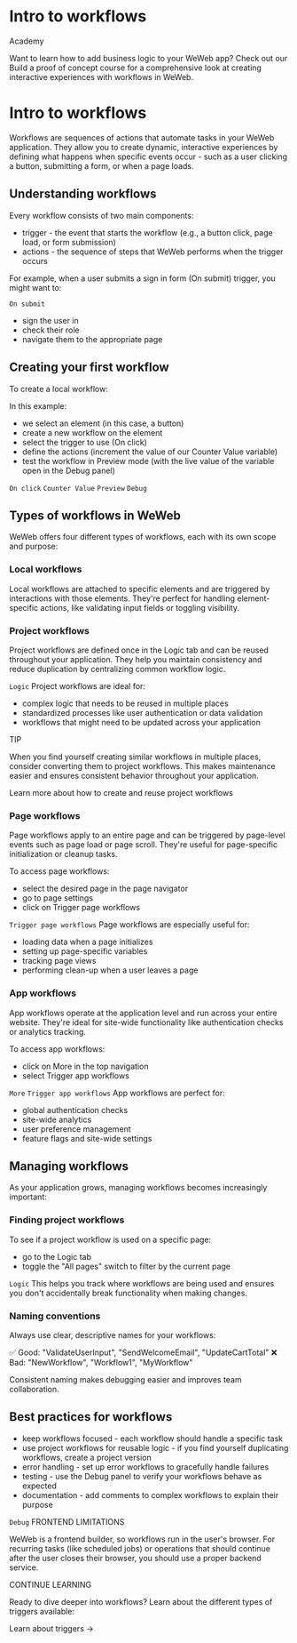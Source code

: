 # Intro to workflows ​

Academy

Want to learn how to add business logic to your WeWeb app? Check out our Build a proof of concept course for a comprehensive look at creating interactive experiences with workflows in WeWeb.


# Intro to workflows ​

Workflows are sequences of actions that automate tasks in your WeWeb application. They allow you to create dynamic, interactive experiences by defining what happens when specific events occur - such as a user clicking a button, submitting a form, or when a page loads.


## Understanding workflows ​

Every workflow consists of two main components:

- trigger - the event that starts the workflow (e.g., a button click, page load, or form submission)
- actions - the sequence of steps that WeWeb performs when the trigger occurs

For example, when a user submits a sign in form (On submit) trigger, you might want to:

`On submit`
- sign the user in
- check their role
- navigate them to the appropriate page


## Creating your first workflow ​

To create a local workflow:

In this example:

- we select an element (in this case, a button)
- create a new workflow on the element
- select the trigger to use (On click)
- define the actions (increment the value of our Counter Value variable)
- test the workflow in Preview mode (with the live value of the variable open in the Debug panel)

`On click`
`Counter Value`
`Preview`
`Debug`

## Types of workflows in WeWeb ​

WeWeb offers four different types of workflows, each with its own scope and purpose:


### Local workflows ​

Local workflows are attached to specific elements and are triggered by interactions with those elements. They're perfect for handling element-specific actions, like validating input fields or toggling visibility.


### Project workflows ​

Project workflows are defined once in the Logic tab and can be reused throughout your application. They help you maintain consistency and reduce duplication by centralizing common workflow logic.

`Logic`
Project workflows are ideal for:

- complex logic that needs to be reused in multiple places
- standardized processes like user authentication or data validation
- workflows that might need to be updated across your application

TIP

When you find yourself creating similar workflows in multiple places, consider converting them to project workflows. This makes maintenance easier and ensures consistent behavior throughout your application.

Learn more about how to create and reuse project workflows


### Page workflows ​

Page workflows apply to an entire page and can be triggered by page-level events such as page load or page scroll. They're useful for page-specific initialization or cleanup tasks.

To access page workflows:

- select the desired page in the page navigator
- go to page settings
- click on Trigger page workflows

`Trigger page workflows`
Page workflows are especially useful for:

- loading data when a page initializes
- setting up page-specific variables
- tracking page views
- performing clean-up when a user leaves a page


### App workflows ​

App workflows operate at the application level and run across your entire website. They're ideal for site-wide functionality like authentication checks or analytics tracking.

To access app workflows:

- click on More in the top navigation
- select Trigger app workflows

`More`
`Trigger app workflows`
App workflows are perfect for:

- global authentication checks
- site-wide analytics
- user preference management
- feature flags and site-wide settings


## Managing workflows ​

As your application grows, managing workflows becomes increasingly important:


### Finding project workflows ​

To see if a project workflow is used on a specific page:

- go to the Logic tab
- toggle the "All pages" switch to filter by the current page

`Logic`
This helps you track where workflows are being used and ensures you don't accidentally break functionality when making changes.


### Naming conventions ​

Always use clear, descriptive names for your workflows:

✅ Good: "ValidateUserInput", "SendWelcomeEmail", "UpdateCartTotal" ❌ Bad: "NewWorkflow", "Workflow1", "MyWorkflow"

Consistent naming makes debugging easier and improves team collaboration.


## Best practices for workflows ​

- keep workflows focused - each workflow should handle a specific task
- use project workflows for reusable logic - if you find yourself duplicating workflows, create a project version
- error handling - set up error workflows to gracefully handle failures
- testing - use the Debug panel to verify your workflows behave as expected
- documentation - add comments to complex workflows to explain their purpose

`Debug`
FRONTEND LIMITATIONS

WeWeb is a frontend builder, so workflows run in the user's browser. For recurring tasks (like scheduled jobs) or operations that should continue after the user closes their browser, you should use a proper backend service.

CONTINUE LEARNING

Ready to dive deeper into workflows? Learn about the different types of triggers available:

Learn about triggers →

